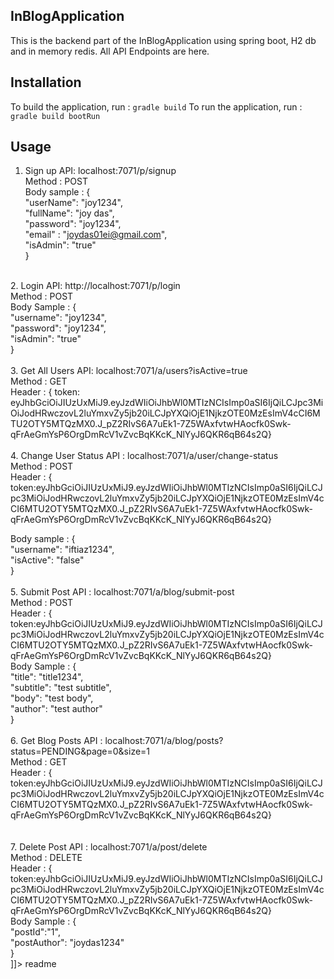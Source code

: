<snippet>
  <content>

## InBlogApplication
This is the backend part of the InBlogApplication using spring boot, H2 db and in memory redis. All API Endpoints are here.

## Installation
To build the application, run : `gradle build`
To run the application, run : `gradle build bootRun`
## Usage
1. Sign up API: localhost:7071/p/signup <br />
   Method : POST <br />
   Body sample : { <br />
	                  "userName": "joy1234", <br />
	                  "fullName": "joy das", <br />
	                  "password": "joy1234", <br />
	                  "email" : "joydas01ei@gmail.com", <br />
	                  "isAdmin": "true" <br />
                 } <br />
<br />
2. Login API: http://localhost:7071/p/login <br />
   Method : POST <br />
   Body Sample : { <br />
                    "username": "joy1234", <br />
                    "password": "joy1234", <br />
                    "isAdmin": "true" <br />
                 } <br />
 <br />
3. Get All Users API: localhost:7071/a/users?isActive=true <br />
   Method : GET <br />
   Header : { token: eyJhbGciOiJIUzUxMiJ9.eyJzdWIiOiJhbWl0MTIzNCIsImp0aSI6IjQiLCJpc3MiOiJodHRwczovL2luYmxvZy5jb20iLCJpYXQiOjE1NjkzOTE0MzEsImV4cCI6MTU2OTY5MTQzMX0.J_pZ2RIvS6A7uEk1-7Z5WAxfvtwHAocfk0Swk-qFrAeGmYsP6OrgDmRcV1vZvcBqKKcK_NlYyJ6QKR6qB64s2Q} <br />
<br />
4. Change User Status API : localhost:7071/a/user/change-status <br />
   Method : POST <br />
   Header : {  token:eyJhbGciOiJIUzUxMiJ9.eyJzdWIiOiJhbWl0MTIzNCIsImp0aSI6IjQiLCJpc3MiOiJodHRwczovL2luYmxvZy5jb20iLCJpYXQiOjE1NjkzOTE0MzEsImV4cCI6MTU2OTY5MTQzMX0.J_pZ2RIvS6A7uEk1-7Z5WAxfvtwHAocfk0Swk-qFrAeGmYsP6OrgDmRcV1vZvcBqKKcK_NlYyJ6QKR6qB64s2Q} <br />
   
   Body sample : { <br />
		    "username": "iftiaz1234", <br />
	            "isActive": "false" <br />
		 } <br />
<br />
5. Submit Post API : localhost:7071/a/blog/submit-post <br />
   Method : POST <br />
   Header : { token:eyJhbGciOiJIUzUxMiJ9.eyJzdWIiOiJhbWl0MTIzNCIsImp0aSI6IjQiLCJpc3MiOiJodHRwczovL2luYmxvZy5jb20iLCJpYXQiOjE1NjkzOTE0MzEsImV4cCI6MTU2OTY5MTQzMX0.J_pZ2RIvS6A7uEk1-7Z5WAxfvtwHAocfk0Swk-qFrAeGmYsP6OrgDmRcV1vZvcBqKKcK_NlYyJ6QKR6qB64s2Q} <br />
   Body Sample : { <br />
		    "title": "title1234", <br />
		    "subtitle": "test subtitle", <br />
		    "body": "test body", <br />
		    "author": "test author" <br />
		 } <br />
<br />
6. Get Blog Posts API : localhost:7071/a/blog/posts?status=PENDING&page=0&size=1 <br />
    Method : GET <br />
    Header :  { token:eyJhbGciOiJIUzUxMiJ9.eyJzdWIiOiJhbWl0MTIzNCIsImp0aSI6IjQiLCJpc3MiOiJodHRwczovL2luYmxvZy5jb20iLCJpYXQiOjE1NjkzOTE0MzEsImV4cCI6MTU2OTY5MTQzMX0.J_pZ2RIvS6A7uEk1-7Z5WAxfvtwHAocfk0Swk-qFrAeGmYsP6OrgDmRcV1vZvcBqKKcK_NlYyJ6QKR6qB64s2Q} <br />
    <br />
<br />
7. Delete Post API : localhost:7071/a/post/delete <br />
   Method : DELETE <br />
   Header : { token:eyJhbGciOiJIUzUxMiJ9.eyJzdWIiOiJhbWl0MTIzNCIsImp0aSI6IjQiLCJpc3MiOiJodHRwczovL2luYmxvZy5jb20iLCJpYXQiOjE1NjkzOTE0MzEsImV4cCI6MTU2OTY5MTQzMX0.J_pZ2RIvS6A7uEk1-7Z5WAxfvtwHAocfk0Swk-qFrAeGmYsP6OrgDmRcV1vZvcBqKKcK_NlYyJ6QKR6qB64s2Q} <br />
  Body Sample : { <br />
  		    "postId":"1", <br />
		    "postAuthor": "joydas1234" <br />
		} <br />
]]></content>
  <tabTrigger>readme</tabTrigger>
</snippet>
